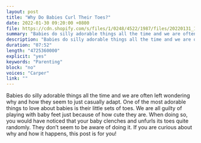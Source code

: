 ```yaml
---
layout: post
title: "Why Do Babies Curl Their Toes?"
date: 2022-01-30 09:20:00 +0800
file: https://cdn.shopify.com/s/files/1/0248/4522/1987/files/20220131_1.mp3?v=1643677410
summary: "Babies do silly adorable things all the time and we are often left wondering why and how they seem to just casually adapt. One of the most adorable things to love about babies is their little sets of toes. We are all guilty of playing with baby feet just because of how cute they are. When doing so, you would have noticed that your baby clenches and unfurls its toes quite randomly. They don’t seem to be aware of doing it. If you are curious about why and how it happens, this post is for you!"
description: "Babies do silly adorable things all the time and we are often left wondering why and how they seem to just casually adapt. One of the most adorable things to love about babies is their little sets of toes. We are all guilty of playing with baby feet just because of how cute they are. When doing so, you would have noticed that your baby clenches and unfurls its toes quite randomly. They don’t seem to be aware of doing it. If you are curious about why and how it happens, this post is for you!"
duration: "07:52"
length: "4725360000"
explicit: "yes"
keywords: "Parenting"
block: "no"
voices: "Carper"
link: ""
---
```


Babies do silly adorable things all the time and we are often left wondering why and how they seem to just casually adapt. One of the most adorable things to love about babies is their little sets of toes. We are all guilty of playing with baby feet just because of how cute they are. When doing so, you would have noticed that your baby clenches and unfurls its toes quite randomly. They don’t seem to be aware of doing it. If you are curious about why and how it happens, this post is for you!
